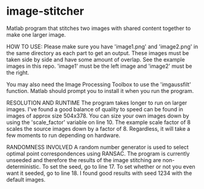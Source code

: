 # image-stitcher
Matlab program that stitches two images with shared content together to make one larger image.

HOW TO USE:
Please make sure you have 'image1.png' and 'image2.png' in the same directory as each part
to get an output. These images must be taken side by side and have some amount of overlap.
See the example images in this repo. 'image1' must be the left image and 'image2' must be
the right.

You may also need the Image Processing Toolbox to use the 'imgaussfilt' function. Matlab 
should prompt you to install it when you run the program.

RESOLUTION AND RUNTIME
The program takes longer to run on larger images. I've found a good balance of quality to
speed can be found in images of approx size 504x378. You can size your own images down by using the
'scale_factor' variable on line 10. The example scale factor of 8 scales the source images down
by a factor of 8. Regardless, it will take a few moments to run depending on hardware.

RANDOMNESS INVOLVED
A random number generator is used to select optimal point correspondences using RANSAC. 
The program is currently unseeded and therefore the results of the image stitching are
non-deterministic. To set the seed, go to line 17. To set whether or not you even
want it seeded, go to line 18. I found good results with seed 1234 with the default images.
